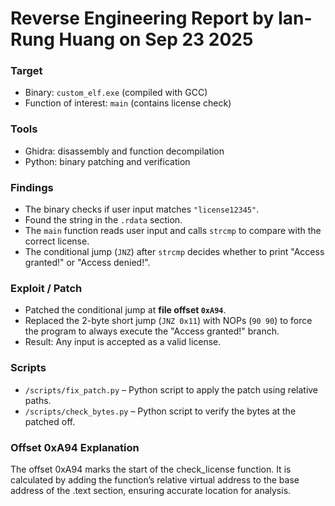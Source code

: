 # Reverse Engineering Report by Ian-Rung Huang on Sep 23 2025

### Target
- Binary: `custom_elf.exe` (compiled with GCC)
- Function of interest: `main` (contains license check)

### Tools
- Ghidra: disassembly and function decompilation
- Python: binary patching and verification

### Findings
- The binary checks if user input matches `"license12345"`.
- Found the string in the `.rdata` section.
- The `main` function reads user input and calls `strcmp` to compare with the correct license.
- The conditional jump (`JNZ`) after `strcmp` decides whether to print "Access granted!" or "Access denied!".

### Exploit / Patch
- Patched the conditional jump at **file offset `0xA94`**.
- Replaced the 2-byte short jump (`JNZ 0x11`) with NOPs (`90 90`) to force the program to always execute the "Access granted!" branch.
- Result: Any input is accepted as a valid license.

### Scripts
- `/scripts/fix_patch.py` – Python script to apply the patch using relative paths.
- `/scripts/check_bytes.py` – Python script to verify the bytes at the patched off.

### Offset 0xA94 Explanation
The offset 0xA94 marks the start of the check_license function. It is calculated by adding the function’s relative virtual address to the base address of the .text section, ensuring accurate location for analysis.

